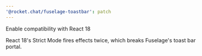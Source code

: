 ```yaml
---
'@rocket.chat/fuselage-toastbar': patch
---
```


Enable compatibility with React 18

React 18's Strict Mode fires effects twice, which breaks Fuselage's toast bar portal.
